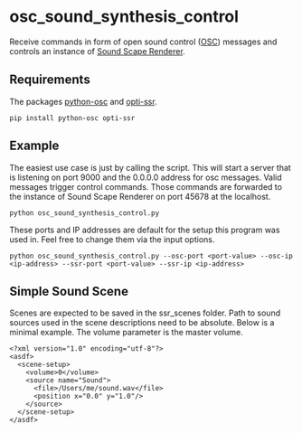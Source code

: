 # osc_sound_synthesis_control
Receive commands in form of open sound control ([OSC]) messages and controls an instance of [Sound Scape Renderer].

## Requirements
The packages [python-osc] and [opti-ssr].

```
pip install python-osc opti-ssr
```

## Example
The easiest use case is just by calling the script.
This will start a server that is listening on port 9000 and the 0.0.0.0 address for osc messages.
Valid messages trigger control commands.
Those commands are forwarded to the instance of Sound Scape Renderer on port 45678 at the localhost.
```
python osc_sound_synthesis_control.py
```
These ports and IP addresses are default for the setup this program was used in.
Feel free to change them via the input options.

```
python osc_sound_synthesis_control.py --osc-port <port-value> --osc-ip <ip-address> --ssr-port <port-value> --ssr-ip <ip-address>
```

## Simple Sound Scene
Scenes are expected to be saved in the ssr_scenes folder.
Path to sound sources used in the scene descriptions need to be absolute.
Below is a minimal example. The volume parameter is the master volume.

```
<?xml version="1.0" encoding="utf-8"?>
<asdf>
  <scene-setup>
    <volume>0</volume>
    <source name="Sound">
      <file>/Users/me/sound.wav</file>
      <position x="0.0" y="1.0"/>
    </source>
  </scene-setup>
</asdf>
```

[OSC]:https://en.wikipedia.org/wiki/Open_Sound_Control
[Sound Scape Renderer]:http://spatialaudio.net/ssr/
[python-osc]:https://pypi.org/project/python-osc/
[opti-ssr]:https://pypi.org/project/opti-ssr/
